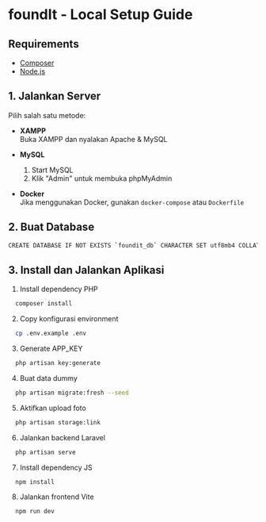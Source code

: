 # foundIt - Local Setup Guide

## Requirements
- [Composer](https://getcomposer.org/)
- [Node.js](https://nodejs.org/)

## 1. Jalankan Server

Pilih salah satu metode:

- **XAMPP**  
  Buka XAMPP dan nyalakan Apache & MySQL

- **MySQL**  
  1. Start MySQL  
  2. Klik "Admin" untuk membuka phpMyAdmin

- **Docker**  
  Jika menggunakan Docker, gunakan `docker-compose` atau `Dockerfile`

## 2. Buat Database
  ```bash
  CREATE DATABASE IF NOT EXISTS `foundit_db` CHARACTER SET utf8mb4 COLLATE utf8mb4_general_ci;
  ```

## 3. Install dan Jalankan Aplikasi
1. Install dependency PHP
```bash
  composer install 
```
2. Copy konfigurasi environment
```bash
  cp .env.example .env
```
3. Generate APP_KEY
```bash
  php artisan key:generate
```
4. Buat data dummy 
```bash
  php artisan migrate:fresh --seed
```
5. Aktifkan upload foto
```bash
  php artisan storage:link
```
6. Jalankan backend Laravel
```bash
  php artisan serve
```
7. Install dependency JS
```bash
  npm install
```
8. Jalankan frontend Vite
```bash
  npm run dev
``` 
